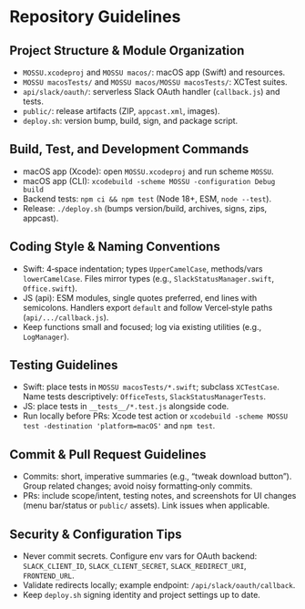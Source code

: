 # Repository Guidelines

## Project Structure & Module Organization
- `MOSSU.xcodeproj` and `MOSSU macos/`: macOS app (Swift) and resources.
- `MOSSU macosTests/` and `MOSSU macos/MOSSU macosTests/`: XCTest suites.
- `api/slack/oauth/`: serverless Slack OAuth handler (`callback.js`) and tests.
- `public/`: release artifacts (ZIP, `appcast.xml`, images).
- `deploy.sh`: version bump, build, sign, and package script.

## Build, Test, and Development Commands
- macOS app (Xcode): open `MOSSU.xcodeproj` and run scheme `MOSSU`.
- macOS app (CLI): `xcodebuild -scheme MOSSU -configuration Debug build`
- Backend tests: `npm ci && npm test` (Node 18+, ESM, `node --test`).
- Release: `./deploy.sh` (bumps version/build, archives, signs, zips, appcast).

## Coding Style & Naming Conventions
- Swift: 4‑space indentation; types `UpperCamelCase`, methods/vars `lowerCamelCase`.
  Files mirror types (e.g., `SlackStatusManager.swift`, `Office.swift`).
- JS (api): ESM modules, single quotes preferred, end lines with semicolons.
  Handlers export `default` and follow Vercel‑style paths (`api/.../callback.js`).
- Keep functions small and focused; log via existing utilities (e.g., `LogManager`).

## Testing Guidelines
- Swift: place tests in `MOSSU macosTests/*.swift`; subclass `XCTestCase`.
  Name tests descriptively: `OfficeTests`, `SlackStatusManagerTests`.
- JS: place tests in `__tests__/*.test.js` alongside code.
- Run locally before PRs: Xcode test action or
  `xcodebuild -scheme MOSSU test -destination 'platform=macOS'` and `npm test`.

## Commit & Pull Request Guidelines
- Commits: short, imperative summaries (e.g., “tweak download button”).
  Group related changes; avoid noisy formatting‑only commits.
- PRs: include scope/intent, testing notes, and screenshots for UI changes
  (menu bar/status or `public/` assets). Link issues when applicable.

## Security & Configuration Tips
- Never commit secrets. Configure env vars for OAuth backend:
  `SLACK_CLIENT_ID`, `SLACK_CLIENT_SECRET`, `SLACK_REDIRECT_URI`, `FRONTEND_URL`.
- Validate redirects locally; example endpoint: `/api/slack/oauth/callback`.
- Keep `deploy.sh` signing identity and project settings up to date.
